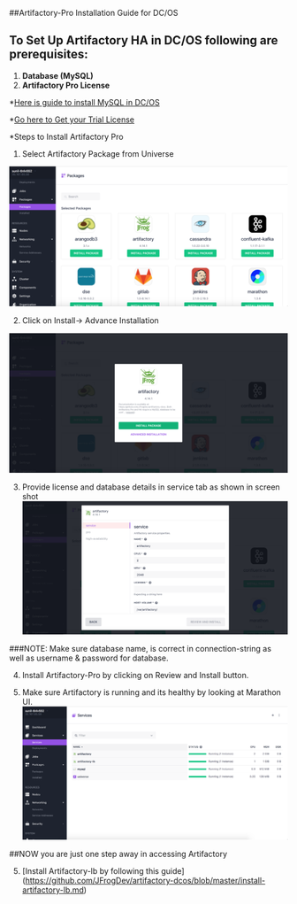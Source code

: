 ##Artifactory-Pro Installation Guide for DC/OS

## To Set Up Artifactory HA in DC/OS following are prerequisites:
1. **Database (MySQL)**
2. **Artifactory Pro License**

*[Here is guide to install MySQL in DC/OS](https://github.com/JFrogDev/artifactory-dcos/blob/master/install-mysql.md)

*[Go here to Get your Trial License](https://www.jfrog.com/artifactory/free-trial-mesosphere/)

*Steps to Install Artifactory Pro

1. Select Artifactory Package from Universe

![Artifactory Package in Universe](images/Universe_Artifactory.png)

2. Click on Install-> Advance Installation

![Artifactory_Install Option](images/Artifactory_Advance_Install.png)

3. Provide license and database details in service tab as shown in screen shot
![Artifactory Advance installation Option](images/Artifactory_Service_Config.png)

###NOTE: Make sure database name, is correct in connection-string as well as username & password for database.

4. Install Artifactory-Pro by clicking on Review and Install button.

5. Make sure Artifactory is running and its healthy by looking at Marathon UI.
![Artifactory Health in Marathon UI](images/Artifactory_Health.png)

##NOW you are just one step away in accessing Artifactory

5. [Install Artifactory-lb by following this guide] (https://github.com/JFrogDev/artifactory-dcos/blob/master/install-artifactory-lb.md)
